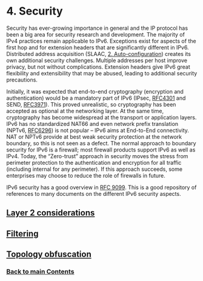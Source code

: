 # 4. Security

Security has ever-growing importance in general and the
IP protocol has been a big area for security research and development. The majority of IPv4 practices remain applicable to IPv6. Exceptions exist for aspects of the first hop and for extension headers that are significantly different in IPv6. Distributed address acquisition (SLAAC, [2. Auto-configuration](../2.%20IPv6%20Basic%20Technology/Auto-configuration.md)) creates its own additional security challenges. Multiple addresses per host improve privacy, but not without complications. Extension headers give IPv6 great flexibility and extensibility that may be abused, leading to additional security precautions.

Initially, it was expected that end-to-end cryptography (encryption and authentication) would be a mandatory part of IPv6 (IPsec, [RFC4301](https://www.rfc-editor.org/info/rfc4301) and SEND, [RFC3971](https://www.rfc-editor.org/info/rfc3971)). This proved unrealistic, so cryptography has been accepted as optional at the networking layer. At the same time, cryptography has become widespread at the transport or application layers.
IPv6 has no standardized NAT66 and even network prefix translation (NPTv6, [RFC6296](https://www.rfc-editor.org/info/rfc6296)) is not popular – IPv6 aims at End-to-End connectivity. NAT or NPTv6 provide at best weak security protection at the network boundary, so this is not seen as a defect. The normal approach to boundary security for IPv6 is a firewall; most firewall products support IPv6 as well as IPv4. Today, the “Zero-trust” approach in security moves the stress from perimeter protection to the authentication and encryption for all traffic (including internal for any perimeter). If this approach succeeds, some enterprises may choose to reduce the role of firewalls in future.

IPv6 security has a good overview in [RFC 9099](https://www.rfc-editor.org/info/rfc9099). This is a good repository of references to many documents on the different IPv6 security aspects.


<!-- ## Name (add plain section names like that) -->

<!-- Link lines generated automatically; do not delete -->
## [Layer 2 considerations](Layer%202%20considerations.md)
## [Filtering](Filtering.md)
## [Topology obfuscation](Topology%20obfuscation.md)

### [<ins>Back to main Contents</ins>](../Contents.md)

